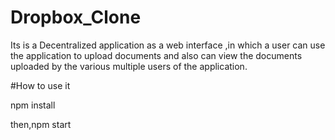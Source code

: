 # Dropbox_Clone
Its is a Decentralized application as a web interface ,in which a user can use the application to upload documents and also can view the documents uploaded by the various multiple users of the application.


#How to use it

npm install

then,npm start

